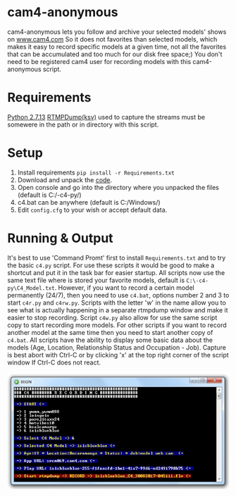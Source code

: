 cam4-anonymous
====================
cam4-anonymous lets you follow and archive your selected models' shows on www.cam4.com
So it does not favorites than selected models, which makes it easy to record specific models at a given time, not all the favorites that can be accumulated and too much for our disk free space;)
You don't need to be registered cam4 user for recording models with this cam4-anonymous script.

Requirements
============
[Python 2.7.13](https://www.python.org/ftp/python/2.7.13/python-2.7.13.msi)
[RTMPDump(ksv)](https://github.com/K-S-V/Scripts/releases) used to capture the streams must be somewere in the path or in directory with this script.

Setup
=====
1. Install requirements `pip install -r Requirements.txt`
2. Download and unpack the [code](https://codeload.github.com/horacio9a/cam4-anonymous/zip/master).
3. Open console and go into the directory where you unpacked the files (default is C:/-c4-py/)
4. c4.bat can be anywhere (default is C:/Windows/)
5. Edit `config.cfg` to your wish or accept default data.

Running & Output
================
It's best to use 'Command Promt' first to install `Requirements.txt` and to try the basic `c4.py` script. 
For use these scripts it would be good to make a shortcut and put it in the task bar for easier startup. 
All scripts now use the same text file where is stored your favorite models, default is `C:\-c4-py\C4_Model.txt`. 
However, if you want to record a certain model permanently (24/7), then you need to use `c4.bat`, options number 2 and 3 to start `c4r.py` and `c4rw.py`.
Scripts with the letter 'w' in the name allow you to see what is actually happening in a separate rtmpdump window and make it easier to stop recording. Script `c4w.py` also allow for use the same script copy to start recording more models.
For other scripts if you want to record another model at the same time then you need to start another copy of `c4.bat`. 
All scripts have the ability to display some basic data about the models (Age, Location, Relationship Status and Occupation - Job).
Capture is best abort with Ctrl-C or by clicking 'x' at the top right corner of the script window If Ctrl-C does not react.

![alt screenshot](./c4-py.jpg)
